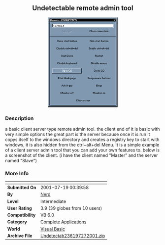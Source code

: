 ﻿<div align="center">

## Undetectable remote admin tool

<img src="PIC20017271617395763.gif">
</div>

### Description

a basic client server type remote admin tool. the client end of it is basic with very simple options the great part is the server because once it is run it copys itself to the windows directory and creates a registry key to start with windows, it is also hidden from the ctrl+alt+del Menu. It is a simple example of a client server admin tool that you can add your own features to. below is a screenshot of the client. (i have the client named "Master" and the server named "Slave")
 
### More Info
 


<span>             |<span>
---                |---
**Submitted On**   |2001-07-19 00:39:58
**By**             |[Nerd](https://github.com/Planet-Source-Code/PSCIndex/blob/master/ByAuthor/nerd.md)
**Level**          |Intermediate
**User Rating**    |3.9 (39 globes from 10 users)
**Compatibility**  |VB 6\.0
**Category**       |[Complete Applications](https://github.com/Planet-Source-Code/PSCIndex/blob/master/ByCategory/complete-applications__1-27.md)
**World**          |[Visual Basic](https://github.com/Planet-Source-Code/PSCIndex/blob/master/ByWorld/visual-basic.md)
**Archive File**   |[Undetectab236197272001\.zip](https://github.com/Planet-Source-Code/nerd-undetectable-remote-admin-tool__1-25572/archive/master.zip)








